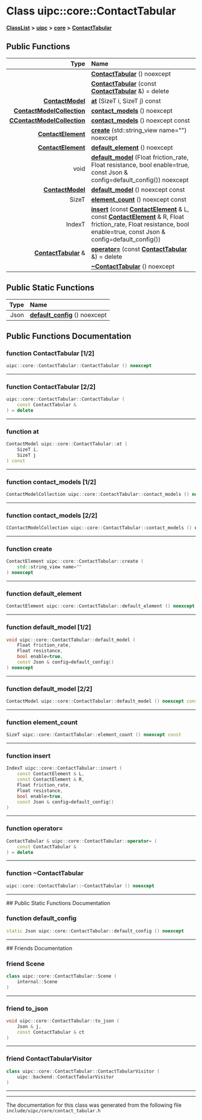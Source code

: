 

# Class uipc::core::ContactTabular



[**ClassList**](annotated.md) **>** [**uipc**](namespaceuipc.md) **>** [**core**](namespaceuipc_1_1core.md) **>** [**ContactTabular**](classuipc_1_1core_1_1_contact_tabular.md)










































## Public Functions

| Type | Name |
| ---: | :--- |
|   | [**ContactTabular**](#function-contacttabular-12) () noexcept<br> |
|   | [**ContactTabular**](#function-contacttabular-22) (const [**ContactTabular**](classuipc_1_1core_1_1_contact_tabular.md) &) = delete<br> |
|  [**ContactModel**](classuipc_1_1core_1_1_contact_model.md) | [**at**](#function-at) (SizeT i, SizeT j) const<br> |
|  [**ContactModelCollection**](classuipc_1_1core_1_1_contact_model_collection_t.md) | [**contact\_models**](#function-contact_models-12) () noexcept<br> |
|  [**CContactModelCollection**](classuipc_1_1core_1_1_contact_model_collection_t.md) | [**contact\_models**](#function-contact_models-22) () noexcept const<br> |
|  [**ContactElement**](classuipc_1_1core_1_1_contact_element.md) | [**create**](#function-create) (std::string\_view name="") noexcept<br> |
|  [**ContactElement**](classuipc_1_1core_1_1_contact_element.md) | [**default\_element**](#function-default_element) () noexcept<br> |
|  void | [**default\_model**](#function-default_model-12) (Float friction\_rate, Float resistance, bool enable=true, const Json & config=default\_config()) noexcept<br> |
|  [**ContactModel**](classuipc_1_1core_1_1_contact_model.md) | [**default\_model**](#function-default_model-22) () noexcept const<br> |
|  SizeT | [**element\_count**](#function-element_count) () noexcept const<br> |
|  IndexT | [**insert**](#function-insert) (const [**ContactElement**](classuipc_1_1core_1_1_contact_element.md) & L, const [**ContactElement**](classuipc_1_1core_1_1_contact_element.md) & R, Float friction\_rate, Float resistance, bool enable=true, const Json & config=default\_config()) <br> |
|  [**ContactTabular**](classuipc_1_1core_1_1_contact_tabular.md) & | [**operator=**](#function-operator) (const [**ContactTabular**](classuipc_1_1core_1_1_contact_tabular.md) &) = delete<br> |
|   | [**~ContactTabular**](#function-contacttabular) () noexcept<br> |


## Public Static Functions

| Type | Name |
| ---: | :--- |
|  Json | [**default\_config**](#function-default_config) () noexcept<br> |


























## Public Functions Documentation




### function ContactTabular [1/2]

```C++
uipc::core::ContactTabular::ContactTabular () noexcept
```




<hr>



### function ContactTabular [2/2]

```C++
uipc::core::ContactTabular::ContactTabular (
    const ContactTabular &
) = delete
```




<hr>



### function at 

```C++
ContactModel uipc::core::ContactTabular::at (
    SizeT i,
    SizeT j
) const
```




<hr>



### function contact\_models [1/2]

```C++
ContactModelCollection uipc::core::ContactTabular::contact_models () noexcept
```




<hr>



### function contact\_models [2/2]

```C++
CContactModelCollection uipc::core::ContactTabular::contact_models () noexcept const
```




<hr>



### function create 

```C++
ContactElement uipc::core::ContactTabular::create (
    std::string_view name=""
) noexcept
```




<hr>



### function default\_element 

```C++
ContactElement uipc::core::ContactTabular::default_element () noexcept
```




<hr>



### function default\_model [1/2]

```C++
void uipc::core::ContactTabular::default_model (
    Float friction_rate,
    Float resistance,
    bool enable=true,
    const Json & config=default_config()
) noexcept
```




<hr>



### function default\_model [2/2]

```C++
ContactModel uipc::core::ContactTabular::default_model () noexcept const
```




<hr>



### function element\_count 

```C++
SizeT uipc::core::ContactTabular::element_count () noexcept const
```




<hr>



### function insert 

```C++
IndexT uipc::core::ContactTabular::insert (
    const ContactElement & L,
    const ContactElement & R,
    Float friction_rate,
    Float resistance,
    bool enable=true,
    const Json & config=default_config()
) 
```




<hr>



### function operator= 

```C++
ContactTabular & uipc::core::ContactTabular::operator= (
    const ContactTabular &
) = delete
```




<hr>



### function ~ContactTabular 

```C++
uipc::core::ContactTabular::~ContactTabular () noexcept
```




<hr>
## Public Static Functions Documentation




### function default\_config 

```C++
static Json uipc::core::ContactTabular::default_config () noexcept
```




<hr>## Friends Documentation





### friend Scene 

```C++
class uipc::core::ContactTabular::Scene (
    internal::Scene
) 
```




<hr>



### friend to\_json 

```C++
void uipc::core::ContactTabular::to_json (
    Json & j,
    const ContactTabular & ct
) 
```




<hr>



### friend ContactTabularVisitor 

```C++
class uipc::core::ContactTabular::ContactTabularVisitor (
    uipc::backend::ContactTabularVisitor
) 
```




<hr>

------------------------------
The documentation for this class was generated from the following file `include/uipc/core/contact_tabular.h`

